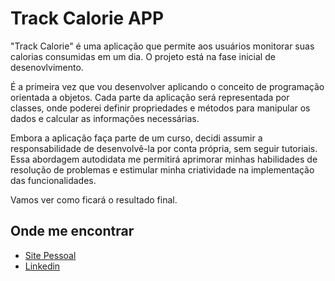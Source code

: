 # Track Calorie APP

"Track Calorie" é uma aplicação que permite aos usuários monitorar suas calorias consumidas em um dia. O projeto está na fase inicial de desenovlvimento. 


É a primeira vez que vou desenvolver aplicando o conceito de programação orientada a objetos. Cada parte da aplicação será representada por classes, onde poderei definir propriedades e métodos para manipular os dados e calcular as informações necessárias.

Embora a aplicação faça parte de um curso, decidi assumir a responsabilidade de desenvolvê-la por conta própria, sem seguir tutoriais. Essa abordagem autodidata me permitirá aprimorar minhas habilidades de resolução de problemas e estimular minha criatividade na implementação das funcionalidades.

Vamos ver como ficará o resultado final. 

## Onde me encontrar

- [Site Pessoal](https://www.aecioneto.com.br)
- [Linkedin](https://www.linkedin.com/in/aecio-neto)